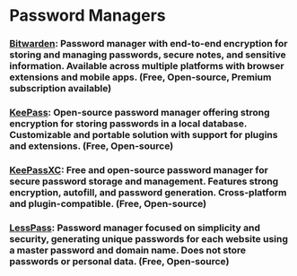 # Password Managers

### [Bitwarden](https://bitwarden.com/): Password manager with end-to-end encryption for storing and managing passwords, secure notes, and sensitive information. Available across multiple platforms with browser extensions and mobile apps. (Free, Open-source, Premium subscription available)

### [KeePass](https://keepassxc.org/): Open-source password manager offering strong encryption for storing passwords in a local database. Customizable and portable solution with support for plugins and extensions. (Free, Open-source)

### [KeePassXC](https://keepassxc.org/): Free and open-source password manager for secure password storage and management. Features strong encryption, autofill, and password generation. Cross-platform and plugin-compatible. (Free, Open-source)

### [LessPass](https://lesspass.com/): Password manager focused on simplicity and security, generating unique passwords for each website using a master password and domain name. Does not store passwords or personal data. (Free, Open-source)
